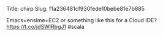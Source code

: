 Title: chirp
Slug: f1a236481cf930fede10bebe81e7b885

Emacs+ensime+EC2 or something like this for a Cloud IDE?  <a href="https://t.co/jdSWIRbgJ1">https://t.co/jdSWIRbgJ1</a> #scala

